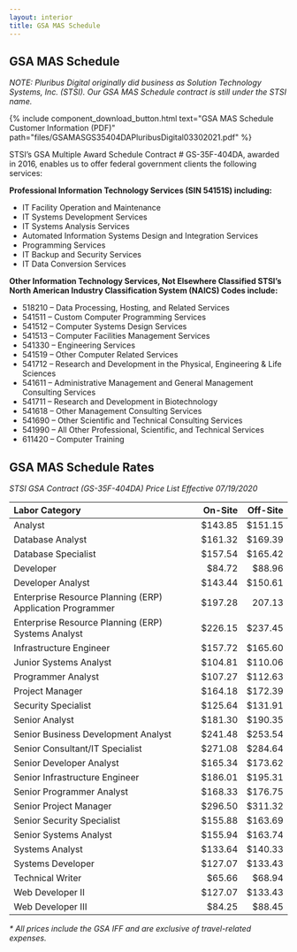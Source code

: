 ```yaml
---
layout: interior
title: GSA MAS Schedule
---
```


## GSA MAS Schedule

_NOTE: Pluribus Digital originally did business as Solution Technology Systems, Inc. (STSI). Our GSA MAS Schedule contract is still under the STSI name._

{% include component_download_button.html
text="GSA MAS Schedule Customer Information (PDF)"
path="files/GSAMASGS35404DAPluribusDigital03302021.pdf" %}

STSI’s GSA Multiple Award Schedule Contract # GS-35F-404DA, awarded in 2016, enables us to offer federal government clients the following services:

**Professional Information Technology Services (SIN 54151S) including:**

* IT Facility Operation and Maintenance
* IT Systems Development Services
* IT Systems Analysis Services
* Automated Information Systems Design and Integration Services
* Programming Services
* IT Backup and Security Services
* IT Data Conversion Services


**Other Information Technology Services, Not Elsewhere Classified STSI’s North American Industry Classification System (NAICS) Codes include:**

* 518210 – Data Processing, Hosting, and Related Services
* 541511 – Custom Computer Programming Services
* 541512 – Computer Systems Design Services
* 541513 – Computer Facilities Management Services
* 541330 – Engineering Services
* 541519 – Other Computer Related Services
* 541712 – Research and Development in the Physical, Engineering & Life Sciences
* 541611 – Administrative Management and General Management Consulting Services
* 541711 – Research and Development in Biotechnology
* 541618 – Other Management Consulting Services
* 541690 – Other Scientific and Technical Consulting Services
* 541990 – All Other Professional, Scientific, and Technical Services
* 611420 – Computer Training

## GSA MAS Schedule Rates

_STSI GSA Contract (GS-35F-404DA) Price List Effective 07/19/2020_

| Labor Category | On-Site | Off-Site |
| :--- | ---: | ---: |
| Analyst | $143.85 | $151.15 |
| Database Analyst | $161.32 | $169.39 |
| Database Specialist | $157.54 | $165.42 |
| Developer | $84.72 | $88.96 |
| Developer Analyst | $143.44 | $150.61 |
| Enterprise Resource Planning (ERP) Application Programmer | $197.28 | 207.13 |
| Enterprise Resource Planning (ERP) Systems Analyst | $226.15 | $237.45 |
| Infrastructure Engineer | $157.72 | $165.60 |
| Junior Systems Analyst | $104.81 | $110.06 |
| Programmer Analyst | $107.27 | $112.63 |
| Project Manager | $164.18 | $172.39 |
| Security Specialist | $125.64 | $131.91 |
| Senior Analyst | $181.30 | $190.35 |
| Senior Business Development Analyst | $241.48 | $253.54 |
| Senior Consultant/IT Specialist | $271.08 | $284.64 |
| Senior Developer Analyst | $165.34 | $173.62 |
| Senior Infrastructure Engineer | $186.01 | $195.31 |
| Senior Programmer Analyst | $168.33 | $176.75 |
| Senior Project Manager | $296.50 | $311.32 |
| Senior Security Specialist | $155.88 | $163.69 |
| Senior Systems Analyst | $155.94 | $163.74 |
| Systems Analyst | $133.64 | $140.33 |
| Systems Developer | $127.07 | $133.43 |
| Technical Writer | $65.66 | $68.94 |
| Web Developer II | $127.07 | $133.43 |
| Web Developer III | $84.25 | $88.45 |

_* All prices include the GSA IFF and  are exclusive of travel-related expenses._